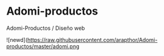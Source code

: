 # Adomi-productos
Adomi-Productos / Diseño web

![newd](https://raw.githubusercontent.com/arapthor/Adomi-productos/master/adomi.png
